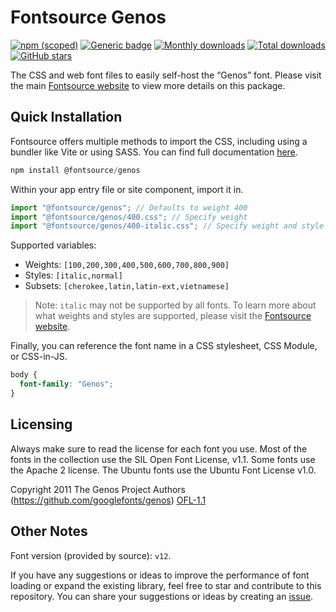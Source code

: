 # Fontsource Genos

[![npm (scoped)](https://img.shields.io/npm/v/@fontsource/genos?color=brightgreen)](https://www.npmjs.com/package/@fontsource/genos) [![Generic badge](https://img.shields.io/badge/fontsource-passing-brightgreen)](https://github.com/fontsource/fontsource) [![Monthly downloads](https://badgen.net/npm/dm/@fontsource/genos)](https://github.com/fontsource/fontsource) [![Total downloads](https://badgen.net/npm/dt/@fontsource/genos)](https://github.com/fontsource/fontsource) [![GitHub stars](https://img.shields.io/github/stars/fontsource/fontsource.svg?style=social&label=Star)](https://github.com/fontsource/fontsource/stargazers)

The CSS and web font files to easily self-host the “Genos” font. Please visit the main [Fontsource website](https://fontsource.org/fonts/genos) to view more details on this package.

## Quick Installation

Fontsource offers multiple methods to import the CSS, including using a bundler like Vite or using SASS. You can find full documentation [here](https://fontsource.org/docs/getting-started/introduction).

```javascript
npm install @fontsource/genos
```

Within your app entry file or site component, import it in.

```javascript
import "@fontsource/genos"; // Defaults to weight 400
import "@fontsource/genos/400.css"; // Specify weight
import "@fontsource/genos/400-italic.css"; // Specify weight and style
```

Supported variables:
- Weights: `[100,200,300,400,500,600,700,800,900]`
- Styles: `[italic,normal]`
- Subsets: `[cherokee,latin,latin-ext,vietnamese]`

> Note: `italic` may not be supported by all fonts. To learn more about what weights and styles are supported, please visit the [Fontsource website](https://fontsource.org/fonts/genos).

Finally, you can reference the font name in a CSS stylesheet, CSS Module, or CSS-in-JS.

```css
body {
  font-family: "Genos";
}
```

## Licensing
Always make sure to read the license for each font you use. Most of the fonts in the collection use the SIL Open Font License, v1.1. Some fonts use the Apache 2 license. The Ubuntu fonts use the Ubuntu Font License v1.0.

Copyright 2011 The Genos Project Authors (https://github.com/googlefonts/genos)
[OFL-1.1](https://openfontlicense.org)

## Other Notes
Font version (provided by source): `v12`.

If you have any suggestions or ideas to improve the performance of font loading or expand the existing library, feel free to star and contribute to this repository. You can share your suggestions or ideas by creating an [issue](https://github.com/fontsource/fontsource/issues).